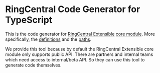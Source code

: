 # RingCentral Code Generator for TypeScript

This is the code generator for [RingCentral Extensible](https://github.com/ringcentral/ringcentral-extensible) [core module](https://github.com/ringcentral/ringcentral-extensible/tree/master/packages/core). More specifically, the [definitions](https://github.com/ringcentral/ringcentral-extensible/tree/master/packages/core/definitions) and the [paths](https://github.com/ringcentral/ringcentral-extensible/tree/master/packages/core/paths).

We provide this tool because by default the RingCentral Extensible core module only supports public API. 
There are partners and internal teams which need access to internal/beta API. So they can use this tool to generate code themselves.
